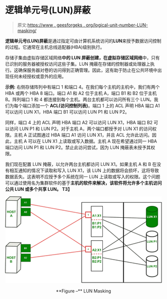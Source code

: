 # 逻辑单元号(LUN)屏蔽

> 原文:[https://www . geesforgeks . org/logical-unit-number-LUN-masking/](https://www.geeksforgeeks.org/logical-unit-number-lun-masking/)

**逻辑单元号(LUN)屏蔽**是通过指定可由计算机系统访问的**LUN**来授予数据访问控制的过程。它通常在主机总线适配器(HBA)级别执行。

存储子集由虚拟存储区域网络**中的 LUN 屏蔽创建，在虚拟存储区域网络**中，只有已识别的服务器被授权访问这些子集。LUN 掩蔽在存储的控制器或处理器上执行。这确保服务器对卷的访问得到正确管理。因此，这有助于防止在公共环境中出现任何未经授权或意外的应用。

**示例:**
右侧存储阵列中有端口 1 和端口 4。在我们每个主机的主机中，我们有两个 HBA 或两个 HBA 8 端口。端口 A1 和 A2 位于主机 A，端口 B1 和 B2 位于主机 B。阵列端口 1 和 4 都连接到每个主机。两台主机都可以访问所有三个 LUN。我们为每个端口添加一个 **ACL(访问控制列表)**。端口 1 上的 ACL 声明 HBA 端口 A1 可以访问 LUN X1，HBA 端口 B1 可以访问 LUN P1 和 LUN P2。

同样，端口 4 上的 ACL 声明 HBA 端口 A2 可以访问 LUN X1，HBA 端口 B2 可以访问 LUN P1 和 LUN P2。对于主机 A，两个端口都授予对 LUN X1 的访问权限。主机 A 正试图通过 HBA 端口 A1 访问 LUN X1，并且 ACL 允许此访问。因此，主机 A 可以在 LUN X1 上读取或写入数据。主机 A 现在希望通过同一 HBA 端口访问 LUN P1 和 LUN P2。禁止此访问尝试，因为 LUN 掩蔽表未授予其权限。

我们现在配置 LUN 掩蔽，以允许两台主机都访问 LUN X1。如果主机 A 和 B 在没有相互通知的情况下读取和写入 LUN X1，该 LUN 上的数据将会损坏，这将导致数据丢失。这表明不应授予多个系统在同一 LUN 上读取或写入的权限。这个问题可以通过使用名为集群软件的基于**主机的软件来解决，该软件将允许多个主机访问公共 LUN 或多个共享 LUN。
T3】**

![](img/df6c2a800dff282e0b04039ff94e5edf.png)

<center>**Figure –** LUN Masking</center>